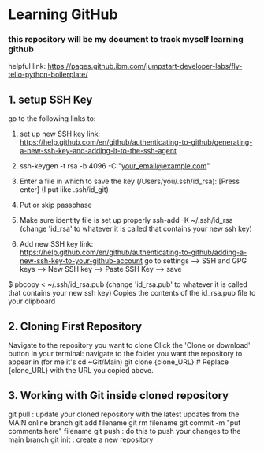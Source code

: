 # Learning GitHub
### this repository will be my document to track myself learning github

helpful link: https://pages.github.ibm.com/jumpstart-developer-labs/fly-tello-python-boilerplate/


## 1. setup SSH Key
go to the following links to:
1. set up new SSH key
  link: https://help.github.com/en/github/authenticating-to-github/generating-a-new-ssh-key-and-adding-it-to-the-ssh-agent
  1. ssh-keygen -t rsa -b 4096 -C "your_email@example.com"
  2. Enter a file in which to save the key (/Users/you/.ssh/id_rsa): [Press enter] (I put like .ssh/id_git)
  3. Put or skip passphase 

2. Make sure identity file is set up properly
  ssh-add -K ~/.ssh/id_rsa (change 'id_rsa' to whatever it is called that contains your new ssh key)
3. Add new SSH key
  link: https://help.github.com/en/github/authenticating-to-github/adding-a-new-ssh-key-to-your-github-account
  go to settings --> SSH and GPG keys --> New SSH key --> Paste SSH Key --> save

  $ pbcopy < ~/.ssh/id_rsa.pub (change 'id_rsa.pub' to whatever it is called that contains your new ssh key)
   Copies the contents of the id_rsa.pub file to your clipboard

## 2. Cloning First Repository
Navigate to the repository you want to clone
Click the 'Clone or download' button
In your terminal:
navigate to the folder you want the repository to appear in (for me it's cd ~Git/Main)
git clone {clone_URL}  # Replace {clone_URL} with the URL you copied above.

## 3. Working with Git inside cloned repository
git pull : update your cloned repository with the latest updates from the MAIN online branch
git add filename
git rm filename
git commit -m "put comments here" filename
git push : do this to push your changes to the main branch
git init : create a new repository
